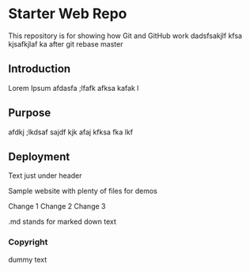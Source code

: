# Starter Web Repo

This repository is for showing how Git and GitHub work
dadsfsakjlf kfsa kjsafkjlaf ka
after git rebase master

## Introduction

Lorem Ipsum afdasfa ;lfafk afksa kafak l

## Purpose

afdkj ;lkdsaf sajdf kjk afaj kfksa fka lkf

## Deployment
Text just under header

Sample website with plenty of files for demos

Change 1
Change 2
Change 3

.md stands for marked down text

### Copyright
dummy text